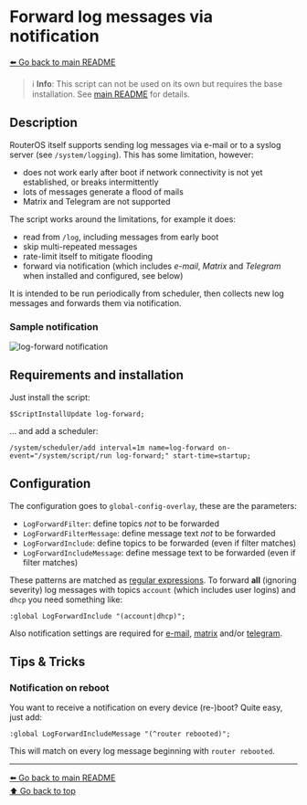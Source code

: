 Forward log messages via notification
=====================================

[⬅️ Go back to main README](../README.md)

> ℹ️ **Info**: This script can not be used on its own but requires the base
> installation. See [main README](../README.md) for details.

Description
-----------

RouterOS itself supports sending log messages via e-mail or to a syslog
server (see `/system/logging`). This has some limitation, however:

* does not work early after boot if network connectivity is not
  yet established, or breaks intermittently
* lots of messages generate a flood of mails
* Matrix and Telegram are not supported

The script works around the limitations, for example it does:

* read from `/log`, including messages from early boot
* skip multi-repeated messages
* rate-limit itself to mitigate flooding
* forward via notification (which includes *e-mail*, *Matrix* and *Telegram*
  when installed and configured, see below)

It is intended to be run periodically from scheduler, then collects new
log messages and forwards them via notification.

### Sample notification

![log-forward notification](log-forward.d/notification.avif)

Requirements and installation
-----------------------------

Just install the script:

    $ScriptInstallUpdate log-forward;

... and add a scheduler:

    /system/scheduler/add interval=1m name=log-forward on-event="/system/script/run log-forward;" start-time=startup;

Configuration
-------------

The configuration goes to `global-config-overlay`, these are the parameters:

* `LogForwardFilter`: define topics *not* to be forwarded
* `LogForwardFilterMessage`: define message text *not* to be forwarded
* `LogForwardInclude`: define topics to be forwarded (even if filter matches)
* `LogForwardIncludeMessage`: define message text to be forwarded (even if
  filter matches)

These patterns are matched as
[regular expressions](https://wiki.mikrotik.com/wiki/Manual:Regular_Expressions).
To forward **all** (ignoring severity) log messages with topics `account`
(which includes user logins) and `dhcp` you need something like:

    :global LogForwardInclude "(account|dhcp)";

Also notification settings are required for
[e-mail](mod/notification-email.md),
[matrix](mod/notification-matrix.md) and/or
[telegram](mod/notification-telegram.md).

Tips & Tricks
-------------

### Notification on reboot

You want to receive a notification on every device (re-)boot? Quite easy,
just add:

    :global LogForwardIncludeMessage "(^router rebooted)";

This will match on every log message beginning with `router rebooted`.

---
[⬅️ Go back to main README](../README.md)  
[⬆️ Go back to top](#top)
